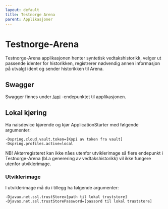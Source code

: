 ```yaml
---
layout: default
title: Testnorge Arena
parent: Applikasjoner
---
```


# Testnorge-Arena
Testnorge-Arena applikasjonen henter syntetisk vedtakshistorikk, velger ut passende identer for historikken, registrerer
nødvendig annen informasjon på utvalgt ident og sender historikken til Arena.

## Swagger
Swagger finnes under [/api](https://testnorge-arena.dev.intern.nav.no/api) -endepunktet til applikasjonen.

## Lokal kjøring
Ha naisdevice kjørende og kjør ApplicationStarter med følgende argumenter:
```
-Dspring.cloud.vault.token=[Kopi av token fra vault]
-Dspring.profiles.active=local
```

NB! Aktørregisteret kan ikke nåes utenfor utviklerimage så flere endepunkt i Testnorge-Arena (bl.a generering av vedtakshistorikk) vil ikke 
fungere utenfor utviklerimage.

### Utviklerimage
I utviklerimage må du i tillegg ha følgende argumenter:
 ```
 -Djavax.net.ssl.trustStore=[path til lokal truststore]
 -Djavax.net.ssl.trustStorePassword=[passord til lokal truststore]
 ```
